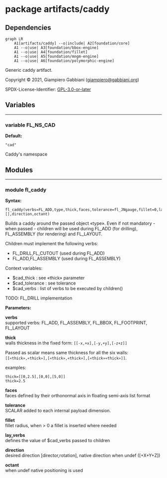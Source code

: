 # package artifacts/caddy

## Dependencies

```mermaid
graph LR
    A1[artifacts/caddy] --o|include| A2[foundation/core]
    A1 --o|use| A3[foundation/bbox-engine]
    A1 --o|use| A4[foundation/fillet]
    A1 --o|use| A5[foundation/mngm-engine]
    A1 --o|use| A6[foundation/polymorphic-engine]
```

Generic caddy artifact.

Copyright © 2021, Giampiero Gabbiani (giampiero@gabbiani.org)

SPDX-License-Identifier: [GPL-3.0-or-later](https://spdx.org/licenses/GPL-3.0-or-later.html)


## Variables

---

### variable FL_NS_CAD

__Default:__

    "cad"

Caddy's namespace

## Modules

---

### module fl_caddy

__Syntax:__

    fl_caddy(verbs=FL_ADD,type,thick,faces,tolerance=fl_JNgauge,fillet=0,lay_verbs=[],direction,octant)

Builds a caddy around the passed object «type».
Even if not mandatory - when passed - children will be used during
FL_ADD (for drilling), FL_ASSEMBLY (for rendering) and FL_LAYOUT.

Children must implement the following verbs:

- FL_DRILL,FL_CUTOUT (used during FL_ADD)
- FL_ADD,FL_ASSEMBLY (used during FL_ASSEMBLY)

Context variables:

- $cad_thick     : see «thick» parameter
- $cad_tolerance : see tolerance
- $cad_verbs     : list of verbs to be executed by children()

TODO: FL_DRILL implementation


__Parameters:__

__verbs__  
supported verbs: FL_ADD, FL_ASSEMBLY, FL_BBOX, FL_FOOTPRINT, FL_LAYOUT

__thick__  
walls thickness in the fixed form: `[[-x,+x],[-y,+y],[-z+z]]`

Passed as scalar means same thickness for all the six walls:
`[[«thick»,«thick»],[«thick»,«thick»],[«thick»«thick»]]`.

examples:

```
thick=[[0,2.5],[0,0],[5,0]]
thick=2.5
```


__faces__  
faces defined by their orthonormal axis in floating semi-axis list format

__tolerance__  
SCALAR added to each internal payload dimension.

__fillet__  
fillet radius, when > 0 a fillet is inserted where needed

__lay_verbs__  
defines the value of $cad_verbs passed to children

__direction__  
desired direction [director,rotation], native direction when undef ([+X+Y+Z])

__octant__  
when undef native positioning is used


